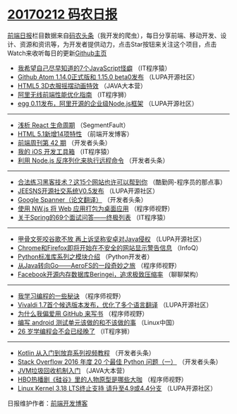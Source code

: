 # [20170212 码农日报](https://github.com/kujian/frontendDaily/blob/master/2017/02/12.md)

[前端日报](http://caibaojian.com/c/news)栏目数据来自[码农头条](http://hao.caibaojian.com/)（我开发的爬虫），每日分享前端、移动开发、设计、资源和资讯等，为开发者提供动力，点击Star按钮来关注这个项目，点击Watch来收听每日的更新[Github主页](https://github.com/kujian/frontendDaily)
* [我希望自己尽早知道的7个JavaScript怪癖](http://hao.caibaojian.com/25910.html) （IT程序猿）
* [Github Atom 1.14.0正式版和 1.15.0 beta0发布](http://hao.caibaojian.com/25888.html) （LUPA开源社区）
* [HTML5 3D衣服摇摆动画特效](http://hao.caibaojian.com/25894.html) （JAVA大本营）
* [阿里无线前端性能优化指南](http://hao.caibaojian.com/25934.html) （IT程序狮）
* [egg 0.11发布，阿里开源的企业级Node.js框架](http://hao.caibaojian.com/25891.html) （LUPA开源社区）

***
* [浅析 React 生命周期](http://hao.caibaojian.com/25921.html) （SegmentFault）
* [HTML 5.1新增14项特性](http://hao.caibaojian.com/25938.html) （前端开发博客）
* [前端周刊第 42 期](http://hao.caibaojian.com/25904.html) （开发者头条）
* [我的 iOS 开发工具箱](http://hao.caibaojian.com/25911.html) （IT程序猿）
* [利用 Node.js 反序列化来执行远程命令](http://hao.caibaojian.com/25902.html) （开发者头条）

***
* [合法练习黑客技术？这15个网站也许可以帮到你](http://hao.caibaojian.com/25933.html) （酷勤网-程序员的那点事）
* [JEESNS开源社交系统V0.5发布](http://hao.caibaojian.com/25893.html) （LUPA开源社区）
* [Google Spanner（论文翻译）](http://hao.caibaojian.com/25906.html) （开发者头条）
* [使用 NW.js 将 Web 应用打包为桌面应用](http://hao.caibaojian.com/25929.html) （程序师视野）
* [关于Spring的69个面试问答——终极列表](http://hao.caibaojian.com/25913.html) （IT程序猿）

***
* [甲骨文死咬谷歌不放 再上诉坚称安卓对Java侵权](http://hao.caibaojian.com/25945.html) （LUPA开源社区）
* [Chrome和Firefox即将开始在不安全的网站显示警告信息](http://hao.caibaojian.com/25869.html) （InfoQ）
* [Python标准库系列之模块介绍](http://hao.caibaojian.com/25884.html) （Python开发者）
* [从Java转向Go——AeroFS的一段奇妙之旅](http://hao.caibaojian.com/25926.html) （程序师视野）
* [Facebook开源内存数据库Beringei，追求极致压缩率](http://hao.caibaojian.com/25885.html) （聊聊架构）

***
* [我学习编程的一些秘诀](http://hao.caibaojian.com/25927.html) （程序师视野）
* [Vivaldi 1.7首个候选版本发布，优化了多个语言翻译](http://hao.caibaojian.com/25886.html) （LUPA开源社区）
* [为什么我偏爱用 GitHub 来写书](http://hao.caibaojian.com/25931.html) （程序师视野）
* [编写 android 测试单元该做的和不该做的事](http://hao.caibaojian.com/25881.html) （Linux中国）
* [26 岁学编程会不会已经晚了](http://hao.caibaojian.com/25935.html) （IT程序狮）

***
* [Kotlin 从入门到放弃系列视频教程](http://hao.caibaojian.com/25905.html) （开发者头条）
* [Stack Overflow 2016 年度 20 个最佳 Python 问题（一）](http://hao.caibaojian.com/25953.html) （开发者头条）
* [JVM垃圾回收机制入门](http://hao.caibaojian.com/25896.html) （JAVA大本营）
* [HBO热播剧《硅谷》里的人物原型是哪些大咖](http://hao.caibaojian.com/25928.html) （程序师视野）
* [Linux Kernel 3.18 LTS终止支持 请升至4.9或4.4分支](http://hao.caibaojian.com/25887.html) （LUPA开源社区）

日报维护作者：[前端开发博客](http://caibaojian.com/) 